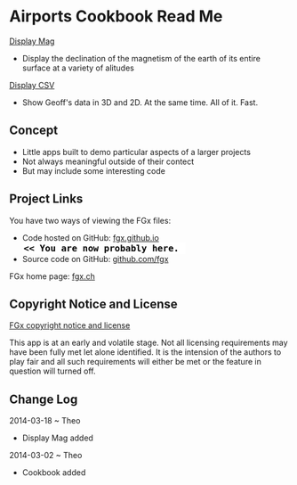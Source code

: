Airports Cookbook Read Me
=========================

[Display Mag]( http://fgx.github.io/fgx-airports/cookbook/display-mag/index.html )

* Display the declination of the magnetism of the earth of its entire surface at a variety of alitudes


[Display CSV]( http://fgx.github.io/fgx-airports/cookbook/display-csv/index.html )

* Show Geoff's data in 3D and 2D. At the same time. All of it. Fast.



## Concept

* Little apps built to demo particular aspects of a larger projects
* Not always meaningful outside of their contect
* But may include some interesting code

<!--
## Features


## Road Map


## Issues /Bugs
-->


## Project Links

You have two ways of viewing the FGx files:

* Code hosted on GitHub: [fgx.github.io]( http://fgx.github.io/fgx-airports/cookbook/index.html "view the files as apps." ) <input value="<< You are now probably here." size=28 style="font:bold 12pt monospace;border-width:0;" >  
* Source code on GitHub: [github.com/fgx]( https://github.com/fgx/fgx-airports/tree/gh-pages/cookbook "View the files as source code." ) <scan style=display:none ><< You are now probably here.</scan>

FGx home page: [fgx.ch]( http://www.fgx.ch )

## Copyright Notice and License

[FGx copyright notice and license]( https://github.com/fgx/fgx.github.io/blob/master/fgx-copyright-notice-and-license.md )

This app is at an early and volatile stage. Not all licensing requirements may have been fully met let alone identified. It is the intension of the authors to play fair and all such requirements will either be met or the feature in question will turned off.


## Change Log

2014-03-18 ~ Theo

* Display Mag added

2014-03-02 ~ Theo

* Cookbook added


